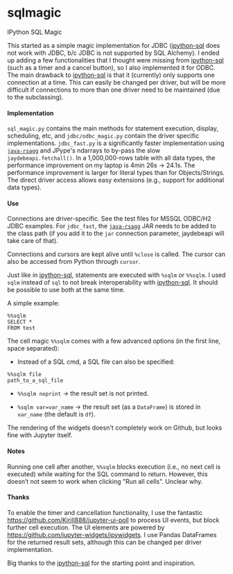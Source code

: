 # sqlmagic
IPython SQL Magic

This started as a simple magic implementation for JDBC ([ipython-sql](https://github.com/catherinedevlin/ipython-sql) does not work with JDBC, b/c JDBC is not supported by SQL Alchemy). I ended up adding a few functionalities that I thought were missing from [ipython-sql](https://github.com/catherinedevlin/ipython-sql) (such as a timer and a cancel button), so I also implemented it for ODBC. The main drawback to [ipython-sql](https://github.com/catherinedevlin/ipython-sql) is that it (currently) only supports one connection at a time. This can easily be changed per driver, but will be more difficult if connections to more than one driver need to be maintained (due to the subclassing).

#### Implementation

`sql_magic.py` contains the main methods for statement execution, display, scheduling, etc, and `jdbc/odbc_magic.py` contain the driver specific implementations. `jdbc_fast.py` is a significantly faster implementation using [`java-rsagg`](https://github.com/pbcornelius/java-rsagg) and JPype's ndarrays to by-pass the slow `jaydebeapi.fetchall()`. In a 1,000,000-rows table with all data types, the performance improvement on my laptop is 4min 26s -> 24.1s. The performance improvement is larger for literal types than for Objects/Strings. The direct driver access allows easy extensions (e.g., support for additional data types).

#### Use

Connections are driver-specific. See the test files for MSSQL ODBC/H2 JDBC examples. For `jdbc_fast`, the [`java-rsagg`](https://github.com/pbcornelius/java-rsagg) JAR needs to be added to the class path (if you add it to the `jar` connection parameter, jaydebeapi will take care of that).

Connections and cursors are kept alive until `%close` is called. The cursor can also be accessed from Python through `cursor`.

Just like in [ipython-sql](https://github.com/catherinedevlin/ipython-sql), statements are executed with `%sqlm` or `%%sqlm`. I used `sqlm` instead of `sql` to not break interoperability with [ipython-sql](https://github.com/catherinedevlin/ipython-sql). It should be possible to use both at the same time.

A simple example:
```
%%sqlm
SELECT *
FROM test
```

The cell magic `%%sqlm` comes with a few advanced options (in the first line, space separated):

* Instead of a SQL cmd, a SQL file can also be specified: 
```
%%sqlm file
path_to_a_sql_file
```

* `%%sqlm noprint` -> the result set is not printed.

* `%sqlm var=var_name` -> the result set (as a `DataFrame`) is stored in `var_name` (the default is `df`).

The rendering of the widgets doesn't completely work on Github, but looks fine with Jupyter itself.

#### Notes

Running one cell after another, `%%sqlm` blocks execution (i.e., no next cell is executed) while waiting for the SQL command to return. However, this doesn’t not seem to work when clicking "Run all cells". Unclear why.

#### Thanks

To enable the timer and cancellation functionality, I use the fantastic https://github.com/Kirill888/jupyter-ui-poll to process UI events, but block further cell execution. The UI elements are powered by https://github.com/jupyter-widgets/ipywidgets. I use Pandas DataFrames for the returned result sets, although this can be changed per driver implementation.

Big thanks to the [ipython-sql](https://github.com/catherinedevlin/ipython-sql) for the starting point and inspiration.
